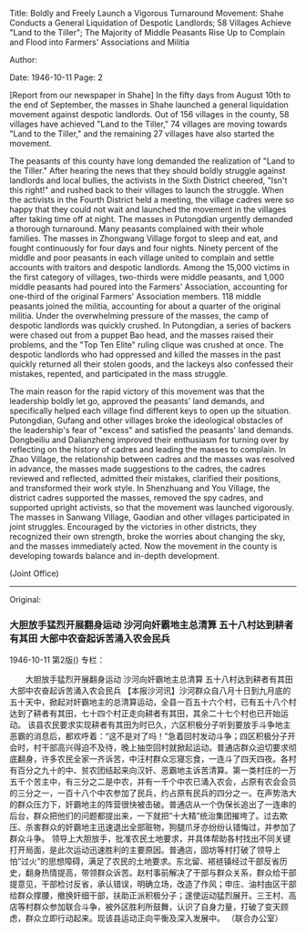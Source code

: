 Title: Boldly and Freely Launch a Vigorous Turnaround Movement: Shahe Conducts a General Liquidation of Despotic Landlords; 58 Villages Achieve "Land to the Tiller"; The Majority of Middle Peasants Rise Up to Complain and Flood into Farmers' Associations and Militia

Author:

Date: 1946-10-11
Page: 2

[Report from our newspaper in Shahe] In the fifty days from August 10th to the end of September, the masses in Shahe launched a general liquidation movement against despotic landlords. Out of 156 villages in the county, 58 villages have achieved "Land to the Tiller," 74 villages are moving towards "Land to the Tiller," and the remaining 27 villages have also started the movement.

The peasants of this county have long demanded the realization of "Land to the Tiller." After hearing the news that they should boldly struggle against landlords and local bullies, the activists in the Sixth District cheered, "Isn't this right!" and rushed back to their villages to launch the struggle. When the activists in the Fourth District held a meeting, the village cadres were so happy that they could not wait and launched the movement in the villages after taking time off at night. The masses in Putongdian urgently demanded a thorough turnaround. Many peasants complained with their whole families. The masses in Zhongwang Village forgot to sleep and eat, and fought continuously for four days and four nights. Ninety percent of the middle and poor peasants in each village united to complain and settle accounts with traitors and despotic landlords. Among the 15,000 victims in the first category of villages, two-thirds were middle peasants, and 1,000 middle peasants had poured into the Farmers' Association, accounting for one-third of the original Farmers' Association members. 118 middle peasants joined the militia, accounting for about a quarter of the original militia. Under the overwhelming pressure of the masses, the camp of despotic landlords was quickly crushed. In Putongdian, a series of backers were chased out from a puppet Bao head, and the masses raised their problems, and the "Top Ten Elite" ruling clique was crushed at once. The despotic landlords who had oppressed and killed the masses in the past quickly returned all their stolen goods, and the lackeys also confessed their mistakes, repented, and participated in the mass struggle.

The main reason for the rapid victory of this movement was that the leadership boldly let go, approved the peasants' land demands, and specifically helped each village find different keys to open up the situation. Putongdian, Gufang and other villages broke the ideological obstacles of the leadership's fear of "excess" and satisfied the peasants' land demands. Dongbeiliu and Dalianzheng improved their enthusiasm for turning over by reflecting on the history of cadres and leading the masses to complain. In Zhao Village, the relationship between cadres and the masses was resolved in advance, the masses made suggestions to the cadres, the cadres reviewed and reflected, admitted their mistakes, clarified their positions, and transformed their work style. In Shenzhuang and You Village, the district cadres supported the masses, removed the spy cadres, and supported upright activists, so that the movement was launched vigorously. The masses in Sanwang Village, Gaodian and other villages participated in joint struggles. Encouraged by the victories in other districts, they recognized their own strength, broke the worries about changing the sky, and the masses immediately acted. Now the movement in the county is developing towards balance and in-depth development.

(Joint Office)



<hr /> 

Original: 


### 大胆放手猛烈开展翻身运动  沙河向奸霸地主总清算  五十八村达到耕者有其田  大部中农奋起诉苦涌入农会民兵

1946-10-11
第2版()
专栏：

　　大胆放手猛烈开展翻身运动
    沙河向奸霸地主总清算
    五十八村达到耕者有其田
    大部中农奋起诉苦涌入农会民兵
    【本报沙河讯】沙河群众自八月十日到九月底的五十天中，掀起对奸霸地主的总清算运动，全县一百五十六个村，已有五十八个村达到了耕者有其田，七十四个村正走向耕者有其田，其余二十七个村也已开始运动。
    该县农民要求实现耕者有其田为时已久，六区积极分子听到要放手斗争地主恶霸的消息后，都欢呼着：“这不是对了吗！”急着回村发动斗争；四区积极分子开会时，村干部高兴得迫不及待，晚上抽空回村就掀起运动。普通店群众迫切要求彻底翻身，许多农民全家一齐诉苦，中汪村群众忘寝忘食，一连斗了四天四夜。各村有百分之九十的中、贫农团结起来向汉奸、恶霸地主诉苦清算。第一类村庄的一万五千个苦主中，有三分之二是中农，并有一千个中农已涌入农会，占原有农会会员的三分之一，一百十八个中农参加了民兵，约占原有民兵的四分之一。在声势浩大的群众压力下，奸霸地主的阵营很快被击破。普通店从一个伪保长追出了一连串的后台，群众把他们的问题都提出来，一下就把“十大精”统治集团摧垮了。过去欺压、杀害群众的奸霸地主迅速退出全部赃物，狗腿爪牙亦纷纷认错悔过，并参加了群众斗争。
    领导上大胆放手，批准农民土地要求，并具体帮助各村找出不同关键打开局面，是此次运动迅速胜利的主要原因。普通店，固坊等村打破了领导上怕“过火”的思想障碍，满足了农民的土地要求。东北留、褡裢镇经过干部反省历史，翻身热情提高，带领群众诉苦。赵村事前解决了干部与群众关系，群众给干部提意见，干部检讨反省，承认错误，明确立场，改造了作风；申庄、油村由区干部给群众撑腰，撤换奸细干部，扶助正派积极分子；遂使运动猛烈展开。三王村、高店等村群众参加联合斗争，被外区胜利所鼓舞，认识了自身力量，打破了变天顾虑，群众立即行动起来。现该县运动正向平衡及深入发展中。
    （联合办公室）
